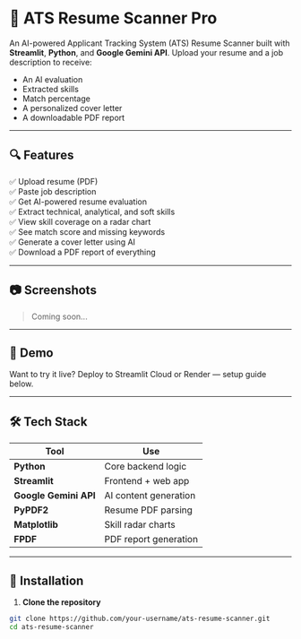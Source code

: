 # 🧠 ATS Resume Scanner Pro

An AI-powered Applicant Tracking System (ATS) Resume Scanner built with **Streamlit**, **Python**, and **Google Gemini API**. Upload your resume and a job description to receive:
- An AI evaluation
- Extracted skills
- Match percentage
- A personalized cover letter
- A downloadable PDF report

---

## 🔍 Features

✅ Upload resume (PDF)  
✅ Paste job description  
✅ Get AI-powered resume evaluation  
✅ Extract technical, analytical, and soft skills  
✅ View skill coverage on a radar chart  
✅ See match score and missing keywords  
✅ Generate a cover letter using AI  
✅ Download a PDF report of everything

---

## 📷 Screenshots

> Coming soon...

---

## 🚀 Demo

Want to try it live? Deploy to Streamlit Cloud or Render — setup guide below.

---

## 🛠 Tech Stack

| Tool | Use |
|------|-----|
| **Python** | Core backend logic |
| **Streamlit** | Frontend + web app |
| **Google Gemini API** | AI content generation |
| **PyPDF2** | Resume PDF parsing |
| **Matplotlib** | Skill radar charts |
| **FPDF** | PDF report generation |

---

## 🧩 Installation

1. **Clone the repository**

```bash
git clone https://github.com/your-username/ats-resume-scanner.git
cd ats-resume-scanner

